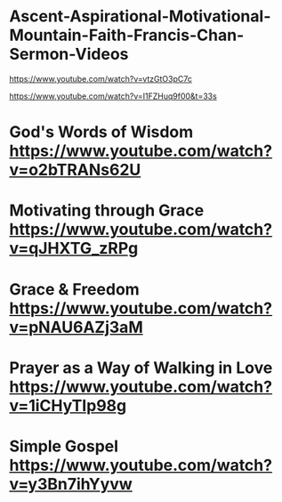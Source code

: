 # Ascent-Aspirational-Motivational-Mountain-Faith-Francis-Chan-Sermon-Videos
https://www.youtube.com/watch?v=vtzGtO3pC7c

https://www.youtube.com/watch?v=I1FZHuq9f00&t=33s


# God's Words of Wisdom https://www.youtube.com/watch?v=o2bTRANs62U

# Motivating through Grace https://www.youtube.com/watch?v=qJHXTG_zRPg

# Grace & Freedom https://www.youtube.com/watch?v=pNAU6AZj3aM


# Prayer as a Way of Walking in Love https://www.youtube.com/watch?v=1iCHyTIp98g

# Simple Gospel https://www.youtube.com/watch?v=y3Bn7ihYyvw
